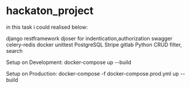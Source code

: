 # hackaton_project

in this task i could realised below:

django restframework
djoser for indentication,authorization
swagger
celery-redis
docker
unittest
PostgreSQL
Stripe
gitlab
Python
CRUD
filter, search


Setup on Development: docker-compose up --build

Setup on Production: docker-compose -f docker-compose.prod.yml up --build
